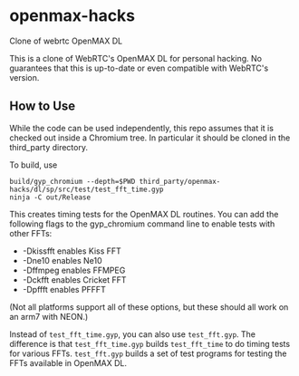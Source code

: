 # openmax-hacks

Clone of webrtc OpenMAX DL

This is a clone of WebRTC's OpenMAX DL for personal hacking.  No
guarantees that this is up-to-date or even compatible with WebRTC's
version.

## How to Use

While the code can be used independently, this repo assumes that it is
checked out inside a Chromium tree. In particular it should be cloned
in the third_party directory.

To build, use
```
build/gyp_chromium --depth=$PWD third_party/openmax-hacks/dl/sp/src/test/test_fft_time.gyp
ninja -C out/Release
```

This creates timing tests for the OpenMAX DL routines.  You can add
the following flags to the gyp_chromium command line to enable tests
with other FFTs:

 * -Dkissfft enables Kiss FFT
 * -Dne10 enables Ne10
 * -Dffmpeg enables FFMPEG
 * -Dckfft enables Cricket FFT
 * -Dpffft enables PFFFT

(Not all platforms support all of these options, but these should all
work on an arm7 with NEON.)

Instead of `test_fft_time.gyp`, you can also use `test_fft.gyp`.  The
difference is that `test_fft_time.gyp` builds `test_fft_time` to do
timing tests for various FFTs.  `test_fft.gyp` builds a set of test
programs for testing the FFTs available in OpenMAX DL.

